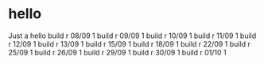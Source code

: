 # hello
Just a hello
build r 08/09 1
build r 09/09 1
build r 10/09 1
build r 11/09 1
build r 12/09 1
build r 13/09 1
build r 15/09 1
build r 18/09 1
build r 22/09 1
build r 25/09 1
build r 26/09 1
build r 29/09 1
build r 30/09 1
build r 01/10 1
